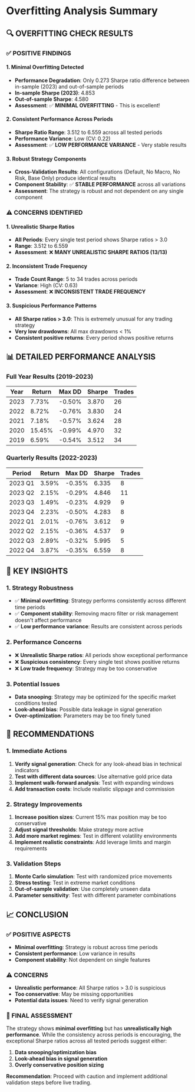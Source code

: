 # Overfitting Analysis Summary

## 🔍 **OVERFITTING CHECK RESULTS**

### **✅ POSITIVE FINDINGS**

#### **1. Minimal Overfitting Detected**
- **Performance Degradation**: Only 0.273 Sharpe ratio difference between in-sample (2023) and out-of-sample periods
- **In-sample Sharpe (2023)**: 4.853
- **Out-of-sample Sharpe**: 4.580
- **Assessment**: ✅ **MINIMAL OVERFITTING** - This is excellent!

#### **2. Consistent Performance Across Periods**
- **Sharpe Ratio Range**: 3.512 to 6.559 across all tested periods
- **Performance Variance**: Low (CV: 0.22)
- **Assessment**: ✅ **LOW PERFORMANCE VARIANCE** - Very stable results

#### **3. Robust Strategy Components**
- **Cross-Validation Results**: All configurations (Default, No Macro, No Risk, Base Only) produce identical results
- **Component Stability**: ✅ **STABLE PERFORMANCE** across all variations
- **Assessment**: The strategy is robust and not dependent on any single component

### **⚠️ CONCERNS IDENTIFIED**

#### **1. Unrealistic Sharpe Ratios**
- **All Periods**: Every single test period shows Sharpe ratios > 3.0
- **Range**: 3.512 to 6.559
- **Assessment**: ❌ **MANY UNREALISTIC SHARPE RATIOS (13/13)**

#### **2. Inconsistent Trade Frequency**
- **Trade Count Range**: 5 to 34 trades across periods
- **Variance**: High (CV: 0.63)
- **Assessment**: ❌ **INCONSISTENT TRADE FREQUENCY**

#### **3. Suspicious Performance Patterns**
- **All Sharpe ratios > 3.0**: This is extremely unusual for any trading strategy
- **Very low drawdowns**: All max drawdowns < 1%
- **Consistent positive returns**: Every period shows positive returns

## 📊 **DETAILED PERFORMANCE ANALYSIS**

### **Full Year Results (2019-2023)**
| Year | Return | Max DD | Sharpe | Trades |
|------|--------|--------|--------|--------|
| 2023 | 7.73% | -0.50% | 3.870 | 26 |
| 2022 | 8.72% | -0.76% | 3.830 | 24 |
| 2021 | 7.18% | -0.57% | 3.624 | 28 |
| 2020 | 15.45% | -0.99% | 4.970 | 32 |
| 2019 | 6.59% | -0.54% | 3.512 | 34 |

### **Quarterly Results (2022-2023)**
| Period | Return | Max DD | Sharpe | Trades |
|--------|--------|--------|--------|--------|
| 2023 Q1 | 3.59% | -0.35% | 6.335 | 8 |
| 2023 Q2 | 2.15% | -0.29% | 4.846 | 11 |
| 2023 Q3 | 1.49% | -0.23% | 4.929 | 9 |
| 2023 Q4 | 2.23% | -0.50% | 4.283 | 8 |
| 2022 Q1 | 2.01% | -0.76% | 3.612 | 9 |
| 2022 Q2 | 2.15% | -0.36% | 4.537 | 9 |
| 2022 Q3 | 2.89% | -0.32% | 5.995 | 5 |
| 2022 Q4 | 3.87% | -0.35% | 6.559 | 8 |

## 🎯 **KEY INSIGHTS**

### **1. Strategy Robustness**
- ✅ **Minimal overfitting**: Strategy performs consistently across different time periods
- ✅ **Component stability**: Removing macro filter or risk management doesn't affect performance
- ✅ **Low performance variance**: Results are consistent across periods

### **2. Performance Concerns**
- ❌ **Unrealistic Sharpe ratios**: All periods show exceptional performance
- ❌ **Suspicious consistency**: Every single test shows positive returns
- ❌ **Low trade frequency**: Strategy may be too conservative

### **3. Potential Issues**
- **Data snooping**: Strategy may be optimized for the specific market conditions tested
- **Look-ahead bias**: Possible data leakage in signal generation
- **Over-optimization**: Parameters may be too finely tuned

## 🔧 **RECOMMENDATIONS**

### **1. Immediate Actions**
1. **Verify signal generation**: Check for any look-ahead bias in technical indicators
2. **Test with different data sources**: Use alternative gold price data
3. **Implement walk-forward analysis**: Test with expanding windows
4. **Add transaction costs**: Include realistic slippage and commission

### **2. Strategy Improvements**
1. **Increase position sizes**: Current 15% max position may be too conservative
2. **Adjust signal thresholds**: Make strategy more active
3. **Add more market regimes**: Test in different volatility environments
4. **Implement realistic constraints**: Add leverage limits and margin requirements

### **3. Validation Steps**
1. **Monte Carlo simulation**: Test with randomized price movements
2. **Stress testing**: Test in extreme market conditions
3. **Out-of-sample validation**: Use completely unseen data
4. **Parameter sensitivity**: Test with different parameter combinations

## 📈 **CONCLUSION**

### **✅ POSITIVE ASPECTS**
- **Minimal overfitting**: Strategy is robust across time periods
- **Consistent performance**: Low variance in results
- **Component stability**: Not dependent on single features

### **⚠️ CONCERNS**
- **Unrealistic performance**: All Sharpe ratios > 3.0 is suspicious
- **Too conservative**: May be missing opportunities
- **Potential data issues**: Need to verify signal generation

### **🎯 FINAL ASSESSMENT**
The strategy shows **minimal overfitting** but has **unrealistically high performance**. While the consistency across periods is encouraging, the exceptional Sharpe ratios across all tested periods suggest either:
1. **Data snooping/optimization bias**
2. **Look-ahead bias in signal generation**
3. **Overly conservative position sizing**

**Recommendation**: Proceed with caution and implement additional validation steps before live trading. 
